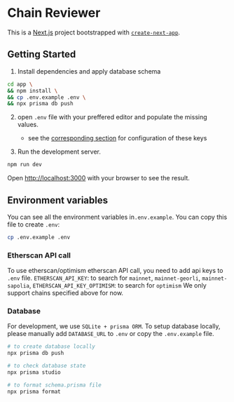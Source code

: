 # Chain Reviewer

This is a [Next.js](https://nextjs.org/) project bootstrapped with [`create-next-app`](https://github.com/vercel/next.js/tree/canary/packages/create-next-app).

## Getting Started

1. Install dependencies and apply database schema
```bash
cd app \
&& npm install \
&& cp .env.example .env \
&& npx prisma db push
```
2. open `.env` file with your preffered editor and populate the missing values.
   - see the [corresponding section](./README.md#environment-variables) for configuration of these keys

4. Run the development server.
```bash
npm run dev
```

Open [http://localhost:3000](http://localhost:3000) with your browser to see the result.

## Environment variables

You can see all the environment variables in`.env.example`.
You can copy this file to create `.env`:

```bash
cp .env.example .env
```

### Etherscan API call

To use etherscan/optimism etherscan API call, you need to add api keys to `.env` file.
`ETHERSCAN_API_KEY`: to search for `mainnet`, `mainnet-georli`, `mainnet-sapolia`,
`ETHERSCAN_API_KEY_OPTIMISM`: to search for `optimism`
We only support chains specified above for now.

### Database

For development, we use `SQLite + prisma ORM`.
To setup database locally, please manually add `DATABASE_URL` to `.env` or copy the `.env.example` file.

```bash
# to create database locally
npx prisma db push

# to check database state
npx prisma studio

# to format schema.prisma file
npx prisma format
```
